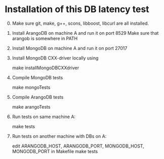 Installation of this DB latency test
====================================

 0. Make sure git, make, g++, scons, libboost, libcurl are all installed.

 1. Install ArangoDB on machine A and run it on port 8529
    Make sure that arangob is somewhere in PATH

 2. Install MongoDB on machine A and run it on port 27017

 3. Install MongoDB CXX-driver locally using 

    make installMongoDBCXXdriver

 4. Compile MongoDB tests

    make mongoTests

 5. Compile ArangoDB tests

    make arangoTests

 6. Run tests on same machine A:

    make tests

 7. Run tests on another machine with DBs on A:

    edit ARANGODB_HOST, ARANGODB_PORT, MONGODB_HOST, MONGODB_PORT in Makefile
    make tests
